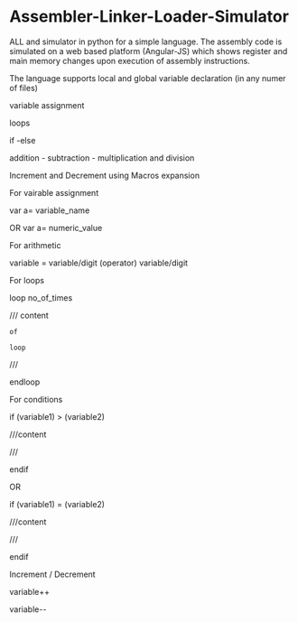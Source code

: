 # Assembler-Linker-Loader-Simulator
ALL and simulator in python for a simple language. The assembly code is simulated on a web based platform (Angular-JS) which shows register and main memory changes upon execution of assembly instructions.

The language supports local and global variable declaration (in any numer of files)

variable assignment

loops

if -else

addition - subtraction - multiplication and division

Increment and Decrement using Macros expansion


For vairable assignment 

var a= variable_name

OR var a= numeric_value

For arithmetic

variable = variable/digit (operator) variable/digit

For loops

loop no_of_times

/// content

    of 
    
    loop
    
///

endloop

For conditions

if (variable1) > (variable2)

///content

///

endif

OR

if (variable1) = (variable2)

///content

///

endif

Increment / Decrement

variable++

variable--
